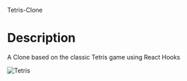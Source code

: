  Tetris-Clone

# Description

A Clone based on the classic Tetris game using React Hooks


   ![Tetris](https://upload.wikimedia.org/wikipedia/en/3/34/Tetris_logo.jpg)
